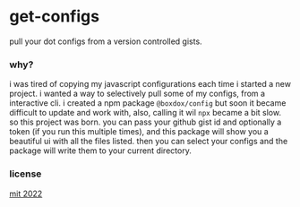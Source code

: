 # get-configs
pull your dot configs from a version controlled gists.

### why?
i was tired of copying my javascript configurations each time i started a new project.
i wanted a way to selectively pull some of my configs, from a interactive cli.
i created a npm package `@boxdox/config` but soon it became difficult to update and work with, also, calling it wil `npx` became a bit slow.
so this project was born. you can pass your github gist id and optionally a token (if you run this multiple times), and this package will show you a beautiful ui with all the files listed. then you can select your configs and the package will write them to your current directory.

### license
[mit 2022](https://boxdox.mit-license.org/)